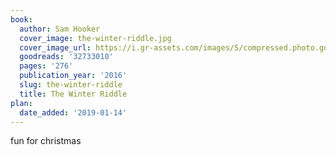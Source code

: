 ```yaml
---
book:
  author: Sam Hooker
  cover_image: the-winter-riddle.jpg
  cover_image_url: https://i.gr-assets.com/images/S/compressed.photo.goodreads.com/books/1477271160l/32733010._SX98_.jpg
  goodreads: '32733010'
  pages: '276'
  publication_year: '2016'
  slug: the-winter-riddle
  title: The Winter Riddle
plan:
  date_added: '2019-01-14'
---
```


fun for christmas
